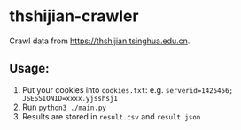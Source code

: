 # thshijian-crawler

Crawl data from <https://thshijian.tsinghua.edu.cn>.

## Usage:

1. Put your cookies into `cookies.txt`: e.g. `serverid=1425456; JSESSIONID=xxxx.yjsshsj1`
2. Run `python3 ./main.py`
3. Results are stored in `result.csv` and `result.json`

